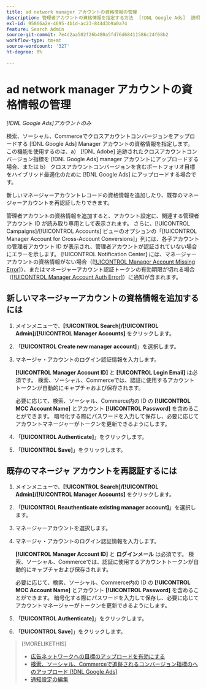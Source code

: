 ```yaml
---
title: ad network manager アカウントの資格情報の管理
description: 管理者アカウントの資格情報を指定する方法  [!DNL Google Ads]  説明します。
exl-id: 95866a2e-4695-4b1d-ac23-844d3b9a0a74
feature: Search Admin
source-git-commit: 7e4d2aa502f26b480a5fd76d68411586c24f68b2
workflow-type: tm+mt
source-wordcount: '327'
ht-degree: 0%

---
```


# ad network manager アカウントの資格情報の管理

*[!DNL Google Ads]アカウントのみ*

検索、ソーシャル、Commerceでクロスアカウントコンバージョンをアップロードする [!DNL Google Ads] Manager アカウントの資格情報を指定します。 この機能を使用するのは、a） [!DNL Adobe] 追跡されたクロスアカウントコンバージョン指標を [!DNL Google Ads] manager アカウントにアップロードする場合、または b） クロスアカウントコンバージョンを含むポートフォリオ目標をハイブリッド最適化のために [!DNL Google Ads] にアップロードする場合です。

<!-- [Maybe later: and c) sync conversion value rules for accounts that use cross-account conversion tracking with Google Ads.] -->

新しいマネージャーアカウントレコードの資格情報を追加したり、既存のマネージャーアカウントを再認証したりできます。

管理者アカウントの資格情報を追加すると、アカウント設定に、関連する管理者アカウント ID が読み取り専用として表示されます。 さらに、[!UICONTROL Campaigns]/[!UICONTROL Accounts] ビューのオプションの「[!UICONTROL Manager Account for Cross-Account Conversions]」列には、各子アカウントの管理者アカウント ID が表示され、管理者アカウントが認証されていない場合にエラーを示します。 [!UICONTROL Notification Center] には、マネージャーアカウントの資格情報がない場合（[[!UICONTROL Manager Account Missing Error]](/help/search-social-commerce/notifications/notification-about.md)）、またはマネージャーアカウント認証トークンの有効期限が切れる場合（[[!UICONTROL Manager Account Auth Error]](/help/search-social-commerce/notifications/notification-about.md)）に通知が含まれます。

## 新しいマネージャーアカウントの資格情報を追加するには

1. メインメニューで、**[!UICONTROL Search]/[!UICONTROL Admin]/[!UICONTROL Manager Accounts]** をクリックします。

1. 「**[!UICONTROL Create new manager account]**」を選択します。

1. マネージャ・アカウントのログイン認証情報を入力します。

   **[!UICONTROL Manager Account ID]** と **[!UICONTROL Login Email]** は必須です。 検索、ソーシャル、Commerceでは、認証に使用するアカウントトークンが自動的にキャプチャおよび保存されます。

   必要に応じて、検索、ソーシャル、Commerce内の ID の **[!UICONTROL MCC Account Name]** とアカウント **[!UICONTROL Password]** を含めることができます。 暗号化する際にパスワードを入力して保存し、必要に応じてアカウントマネージャーがトークンを更新できるようにします。

1. 「**[!UICONTROL Authenticate]**」をクリックします。

1. 「**[!UICONTROL Save]**」をクリックします。

## 既存のマネージャ アカウントを再認証するには

1. メインメニューで、**[!UICONTROL Search]/[!UICONTROL Admin]/[!UICONTROL Manager Accounts]** をクリックします。

1. 「**[!UICONTROL Reauthenticate existing manager account]**」を選択します。

1. マネージャーアカウントを選択します。

1. マネージャ・アカウントのログイン認証情報を入力します。

   **[!UICONTROL Manager Account ID]** と **ログインメール** は必須です。 検索、ソーシャル、Commerceでは、認証に使用するアカウントトークンが自動的にキャプチャおよび保存されます。

   必要に応じて、検索、ソーシャル、Commerce内の ID の **[!UICONTROL MCC Account Name]** とアカウント **[!UICONTROL Password]** を含めることができます。 暗号化する際にパスワードを入力して保存し、必要に応じてアカウントマネージャーがトークンを更新できるようにします。

1. 「**[!UICONTROL Authenticate]**」をクリックします。

1. 「**[!UICONTROL Save]**」をクリックします。

>[!MORELIKETHIS]
>
>* [ 広告ネットワークへの目標のアップロードを有効にする ](/help/search-social-commerce/tools/objective-upload-to-networks.md)
>* [ 検索、ソーシャル、Commerceで追跡されるコンバージョン指標のへのアップロード  [!DNL Google Ads]](/help/search-social-commerce/tools/conversion-metrics-upload-to-google.md)
>* [ 通知設定の編集 ](/help/search-social-commerce/notifications/notification-edit.md)
